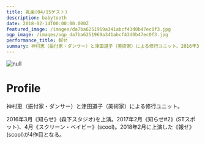 ```yaml
---
title: 乳歯(04/15ゲスト)
description: babytooth
date: 2018-02-14T00:00:00.000Z
featured_image: /images/da7ba6251969a341abcf43d0b47ec0f3.jpg
ogp_image: /images/ogp_da7ba6251969a341abcf43d0b47ec0f3.jpg
performance_title: 報せ
summary: 神村恵（振付家・ダンサー）と津田道子（美術家）による修行ユニット。2016年3月《知らせ》(森下スタジオ)を上演。2017年2月《知らせ#2》(STスポット)、4月《スクリーン・ベイビー》(scool)。2018年2月に上演した《報せ》(scool)が4作目となる。
---
```

![null](/images/da7ba6251969a341abcf43d0b47ec0f3.jpg)

# Profile



神村恵（振付家・ダンサー）と津田道子（美術家）による修行ユニット。

2016年3月《知らせ》(森下スタジオ)を上演。2017年2月《知らせ#2》(STスポット)、4月《スクリーン・ベイビー》(scool)。2018年2月に上演した《報せ》(scool)が4作目となる。
